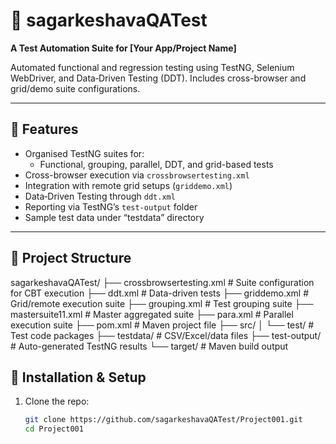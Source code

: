 # 🧪 sagarkeshavaQATest

**A Test Automation Suite for [Your App/Project Name]**

Automated functional and regression testing using TestNG, Selenium WebDriver, and Data‑Driven Testing (DDT). Includes cross-browser and grid/demo suite configurations.

---

## 🚀 Features

- Organised TestNG suites for:
  - Functional, grouping, parallel, DDT, and grid-based tests
- Cross-browser execution via `crossbrowsertesting.xml`
- Integration with remote grid setups (`griddemo.xml`)
- Data‑Driven Testing through `ddt.xml`
- Reporting via TestNG’s `test-output` folder
- Sample test data under “testdata” directory

---

## 🧭 Project Structure

sagarkeshavaQATest/
├── crossbrowsertesting.xml # Suite configuration for CBT execution
├── ddt.xml # Data-driven tests
├── griddemo.xml # Grid/remote execution suite
├── grouping.xml # Test grouping suite
├── mastersuite11.xml # Master aggregated suite
├── para.xml # Parallel execution suite
├── pom.xml # Maven project file
├── src/
│ └── test/ # Test code packages
├── testdata/ # CSV/Excel/data files
├── test-output/ # Auto-generated TestNG results
└── target/ # Maven build output

## 🔧 Installation & Setup

1. Clone the repo:
   ```bash
   git clone https://github.com/sagarkeshavaQATest/Project001.git
   cd Project001
